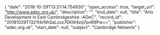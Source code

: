 {
  "date": "2018-10-29T13:21:14.754930", 
  "open_access": true, 
  "target_url": "http://www.adec.org.uk/", 
  "description": "", 
  "end_date": null, 
  "title": "Arts Development in East Cambridgeshire -ADeC", 
  "record_id": "20181029T132114/NhSaLzxz7EKW4zq7pnR9Pw==", 
  "publisher": "adec.org.uk", 
  "start_date": null, 
  "subject": "Cambridge Network"
}


